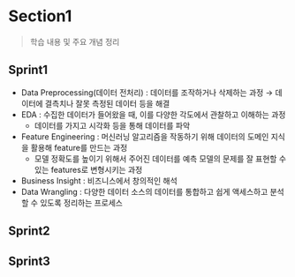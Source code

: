# Section1

> 학습 내용 및 주요 개념 정리

## Sprint1

- Data Preprocessing(데이터 전처리) : 데이터를 조작하거나 삭제하는 과정
   → 데이터에 결측치나 잘못 측정된 데이터 등을 해결
- EDA : 수집한 데이터가 들어왔을 때, 이를 다양한 각도에서 관찰하고 이해하는 과정
  - 데이터를 가지고 시각화 등을 통해 데이터를 파악
- Feature Engineering : 머신러닝 알고리즘을 작동하기 위해 데이터의 도메인 지식을 활용해 feature를 만드는 과정
  - 모델 정확도를 높이기 위해서 주어진 데이터를 예측 모델의 문제를 잘 표현할 수 있는 features로 변형시키는 과정
- Business Insight : 비즈니스에서 창의적인 해석
- Data Wrangling : 다양한 데이터 소스의 데이터를 통합하고 쉽게 액세스하고 분석할 수 있도록 정리하는 프로세스

## Sprint2



## Sprint3


